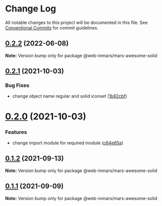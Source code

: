 # Change Log

All notable changes to this project will be documented in this file.
See [Conventional Commits](https://conventionalcommits.org) for commit guidelines.

## [0.2.2](https://github.com/MarsGotta/web-inmars/compare/@web-inmars/mars-awesome-solid@0.2.1...@web-inmars/mars-awesome-solid@0.2.2) (2022-06-08)

**Note:** Version bump only for package @web-inmars/mars-awesome-solid





## [0.2.1](https://github.com/MarsGotta/web-inmars/compare/@web-inmars/mars-awesome-solid@0.2.0...@web-inmars/mars-awesome-solid@0.2.1) (2021-10-03)


### Bug Fixes

* change object name regular and solid iconset ([1b82cbf](https://github.com/MarsGotta/web-inmars/commit/1b82cbfd563d1672f6d68288b1daed9d75c77c03))





# [0.2.0](https://github.com/MarsGotta/web-inmars/compare/@web-inmars/mars-awesome-solid@0.1.2...@web-inmars/mars-awesome-solid@0.2.0) (2021-10-03)


### Features

* change import module for required module ([c64e65a](https://github.com/MarsGotta/web-inmars/commit/c64e65adf161b8679b774dc9e6eb517f9dd0174a))





## [0.1.2](https://github.com/MarsGotta/web-inmars/compare/@web-inmars/mars-awesome-solid@0.1.1...@web-inmars/mars-awesome-solid@0.1.2) (2021-09-13)

**Note:** Version bump only for package @web-inmars/mars-awesome-solid





## [0.1.1](https://github.com/MarsGotta/web-inmars/compare/@web-inmars/mars-awesome-solid@0.1.0...@web-inmars/mars-awesome-solid@0.1.1) (2021-09-09)

**Note:** Version bump only for package @web-inmars/mars-awesome-solid
